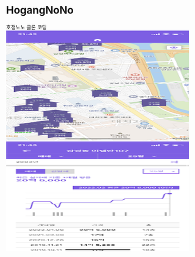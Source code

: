 # HogangNoNo
호갱노노 클론 코딩
<img src="./screenImages/hogang1.png" width="500" height="300" />
<img src="./screenImages/hogang2.png" width="500" height="300" />
